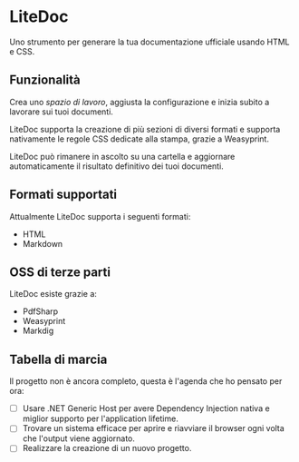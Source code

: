 # LiteDoc

Uno strumento per generare la tua documentazione ufficiale usando HTML e CSS.

## Funzionalità

Crea uno _spazio di lavoro_, aggiusta la configurazione e inizia subito a lavorare sui tuoi documenti.

LiteDoc supporta la creazione di più sezioni di diversi formati e supporta nativamente le regole CSS dedicate alla stampa, grazie a Weasyprint.

LiteDoc può rimanere in ascolto su una cartella e aggiornare automaticamente il risultato definitivo dei tuoi documenti.

## Formati supportati

Attualmente LiteDoc supporta i seguenti formati:

- HTML
- Markdown

## OSS di terze parti

LiteDoc esiste grazie a:

- PdfSharp
- Weasyprint
- Markdig

## Tabella di marcia

Il progetto non è ancora completo, questa è l'agenda che ho pensato per ora:

- [ ] Usare .NET Generic Host per avere Dependency Injection nativa e miglior supporto per l'application lifetime.
- [ ] Trovare un sistema efficace per aprire e riavviare il browser ogni volta che l'output viene aggiornato.
- [ ] Realizzare la creazione di un nuovo progetto.